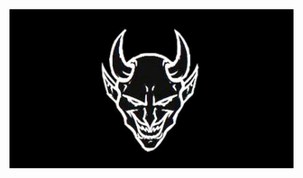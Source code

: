 
<div id="header" align="center">
  <img src="https://github.com/babidjon666/babidjon666/blob/main/sourse/images/doxbin.jpg" width="1000"/>
</div>
